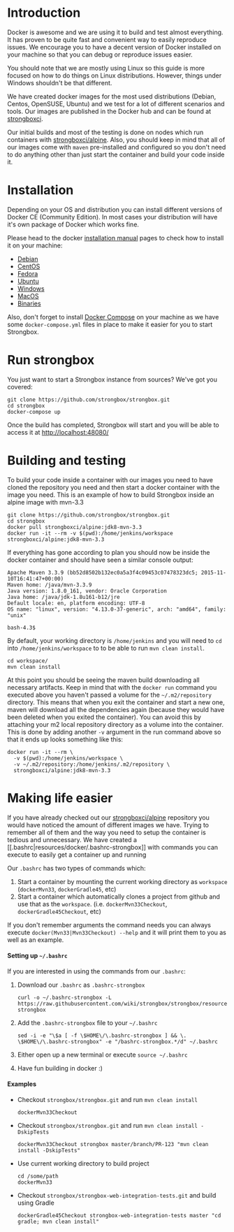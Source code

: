 # Introduction

Docker is awesome and we are using it to build and test almost everything. 
It has proven to be quite fast and convenient way to easily reproduce issues.
We encourage you to have a decent version of Docker installed on your machine 
so that you can debug or reproduce issues easier.

You should note that we are mostly using Linux so this guide is more focused on how to do things on Linux distributions.
However, things under Windows shouldn't be that different.

We have created docker images for the most used distributions (Debian, Centos, OpenSUSE, Ubuntu) and we 
test for a lot of different scenarios and tools. Our images are published in the Docker hub
and can be found at [strongboxci](https://hub.docker.com/r/strongboxci/).

Our initial builds and most of the testing is done on nodes which run containers
with [strongboxci/alpine](https://hub.docker.com/r/strongboxci/alpine/tags/). Also, you should keep in mind that all 
of our images come with `maven` pre-installed and configured so you don't need to do anything other than
just start the container and build your code inside it.

# Installation

Depending on your OS and distribution you can install different versions of Docker CE (Community Edition).
In most cases your distribution will have it's own package of Docker which works fine. 

Please head to the docker [installation manual](https://docs.docker.com/install/) pages to check how to install it on your machine:

* [Debian](https://docs.docker.com/install/linux/docker-ce/debian/)
* [CentOS](https://docs.docker.com/install/linux/docker-ce/centos/)
* [Fedora](https://docs.docker.com/install/linux/docker-ce/fedora/)
* [Ubuntu](https://docs.docker.com/install/linux/docker-ce/ubuntu/)
* [Windows](https://docs.docker.com/docker-for-windows/install/)
* [MacOS](https://docs.docker.com/docker-for-mac/install/)
* [Binaries](https://docs.docker.com/install/linux/docker-ce/binaries/#install-static-binaries)

Also, don't forget to install [Docker Compose](https://docs.docker.com/compose/install/) on your machine 
as we have some `docker-compose.yml` files in place to make it easier for you to start Strongbox.


# Run strongbox

You just want to start a Strongbox instance from sources? We've got you covered:

```
git clone https://github.com/strongbox/strongbox.git
cd strongbox
docker-compose up
```

Once the build has completed, Strongbox will start and you will be able to access it at [http://localhost:48080/](http://localhost:48080/)


# Building and testing

To build your code inside a container with our images you need to have cloned the repository you need
and then start a docker container with the image you need. This is an example of how to build Strongbox
inside an alpine image with mvn-3.3 

```
git clone https://github.com/strongbox/strongbox.git
cd strongbox
docker pull strongboxci/alpine:jdk8-mvn-3.3
docker run -it --rm -v $(pwd):/home/jenkins/workspace strongboxci/alpine:jdk8-mvn-3.3
```

If everything has gone according to plan you should now be inside the docker container and should
have seen a similar console output:

```
Apache Maven 3.3.9 (bb52d8502b132ec0a5a3f4c09453c07478323dc5; 2015-11-10T16:41:47+00:00)
Maven home: /java/mvn-3.3.9
Java version: 1.8.0_161, vendor: Oracle Corporation
Java home: /java/jdk-1.8u161-b12/jre
Default locale: en, platform encoding: UTF-8
OS name: "linux", version: "4.13.0-37-generic", arch: "amd64", family: "unix"

bash-4.3$ 
``` 

By default, your working directory is `/home/jenkins` and you will need to `cd` into `/home/jenkins/workspace`
to to be able to run `mvn clean install`.

```
cd workspace/
mvn clean install
```

At this point you should be seeing the maven build downloading all necessary artifacts. 
Keep in mind that with the `docker run` command you executed above you haven't passed a volume
for the `~/.m2/repository` directory. This means that when you exit the container and start a new one,
maven will download all the dependencies again (because they would have been deleted when you exited the container).
You can avoid this by attaching your m2 local repository directory as a volume into the container.
This is done by adding another `-v` argument in the run command above so that it ends up looks something like this:

```
docker run -it --rm \
  -v $(pwd):/home/jenkins/workspace \
  -v ~/.m2/repository:/home/jenkins/.m2/repository \
  strongboxci/alpine:jdk8-mvn-3.3
```

# Making life easier

If you have already checked out our [strongboxci/alpine](https://hub.docker.com/r/strongboxci/alpine/tags/) repository 
you would have noticed the amount of different images we have. Trying to remember all of them and the way you need to 
setup the container is tedious and unnecessary. We have created a [[.bashrc|resources/docker/.bashrc-strongbox]] 
with commands you can execute to easily get a container up and running

Our `.bashrc` has two types of commands which:

1. Start a container by mounting the current working directory as `workspace` (`dockerMvn33`, `dockerGradle45`, etc)
2. Start a container which automatically clones a project from github and use that as the `workspace`. (i.e. `dockerMvn33Checkout`, `dockerGradle45Checkout`, etc) 

If you don't remember arguments the command needs you can always execute `docker(Mvn33|Mvn33Checkout) --help` 
and it will print them to you as well as an example.


#### Setting up `~/.bashrc`

If you are interested in using the commands from our `.bashrc`:

1. Download our `.bashrc` as `.bashrc-strongbox`
    ```
    curl -o ~/.bashrc-strongbox -L https://raw.githubusercontent.com/wiki/strongbox/strongbox/resources/docker/.bashrc-strongbox
    ```
2. Add the `.bashrc-strongbox` file to your `~/.bashrc` 
    ```
    sed -i -e "\$a [ -f \$HOME\/\.bashrc-strongbox ] && \. \$HOME\/\.bashrc-strongbox" -e "/bashrc-strongbox.*/d" ~/.bashrc
    ```
3. Either open up a new terminal or execute `source ~/.bashrc`

4. Have fun building in docker :)


#### Examples

* Checkout `strongbox/strongbox.git` and run `mvn clean install`
    ```
    dockerMvn33Checkout
    ```

* Checkout `strongbox/strongbox.git` and run `mvn clean install -DskipTests`
    ```
    dockerMvn33Checkout strongbox master/branch/PR-123 "mvn clean install -DskipTests"
    ```

* Use current working directory to build project
    ```
    cd /some/path
    dockerMvn33
    ```

* Checkout `strongbox/strongbox-web-integration-tests.git` and build using Gradle
    ```
    dockerGradle45Checkout strongbox-web-integration-tests master "cd gradle; mvn clean install"
    ```
